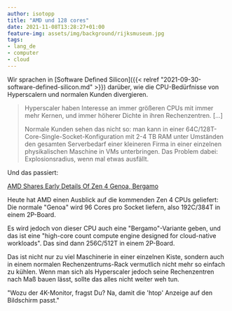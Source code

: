 ```yaml
---
author: isotopp
title: "AMD und 128 cores"
date: 2021-11-08T13:28:27+01:00
feature-img: assets/img/background/rijksmuseum.jpg
tags:
- lang_de
- computer
- cloud
---
```


Wir sprachen in
[Software Defined Silicon]({{< relref "2021-09-30-software-defined-silicon.md" >}}) 
darüber, wie die CPU-Bedürfnisse von Hyperscalern und normalen Kunden divergieren.

> Hyperscaler haben Interesse an immer größeren CPUs mit immer mehr Kernen, und immer höherer Dichte in ihren Rechenzentren. [...]
> 
> Normale Kunden sehen das nicht so: man kann in einer 64C/128T-Core-Single-Socket-Konfiguration mit 2-4 TB RAM unter Umständen den gesamten Serverbedarf einer kleineren Firma in einer einzelnen physikalischen Maschine in VMs unterbringen. 
> Das Problem dabei: Explosionsradius, wenn mal etwas ausfällt.

Und das passiert:

[AMD Shares Early Details Of Zen 4 Genoa, Bergamo](https://www.phoronix.com/scan.php?page=news_item&px=AMD-Zen-4-Genoa-Bergamo)

Heute hat AMD einen Ausblick auf die kommenden Zen 4 CPUs geliefert:
Die normale "Genoa" wird 96 Cores pro Socket liefern, also 192C/384T in einem 2P-Board.

Es wird jedoch von dieser CPU auch eine "Bergamo"-Variante geben, und das ist eine
"high-core count compute engine designed for cloud-native workloads". 
Das sind dann 256C/512T in einem 2P-Board.

Das ist nicht nur zu viel Maschinerie in einer einzelnen Kiste, sondern auch in einem normalen Rechenzentrums-Rack vermutlich nicht mehr so einfach zu kühlen.
Wenn man sich als Hyperscaler jedoch seine Rechenzentren nach Maß bauen lässt, sollte das alles nicht weiter weh tun.

"Wozu der 4K-Monitor, fragst Du?
Na, damit die 'htop' Anzeige auf den Bildschirm passt."
